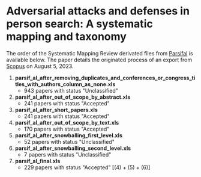 # Adversarial attacks and defenses in person search: A systematic mapping and taxonomy
The order of the Systematic Mapping Review derivated files from [Parsifal](https://parsif.al/) is available below. The paper details the originated process of an export from [Scopus](https://www.scopus.com/) on August 5, 2023.

1. **parsif_al_after_removing_duplicates_and_conferences_or_congress_titles_with_authors_column_as_none.xls**
    * 943 papers with status "Unclassified"
2. **parsif_al_after_out_of_scope_by_abstract.xls**
    * 241 papers with status "Accepted"
3. **parsif_al_after_short_papers.xls**
    * 241 papers with status "Accepted"
4. **parsif_al_after_out_of_scope_by_text.xls**
    * 170 papers with status "Accepted"
5. **parsif_al_after_snowballing_first_level.xls**
    * 52 papers with status "Unclassified"
6. **parsif_al_after_snowballing_second_level.xls**
    * 7 papers with status "Unclassified"
7. **parsif_al_final.xls**
    * 229 papers with status "Accepted" [(4) + (5) + (6)]
